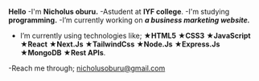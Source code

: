 **Hello**
-I'm **Nicholus oburu.**
-Astudent at **IYF college**.
-I'm studying **programming.**
-I’m currently working on ***a business  marketing website.***
- I’m currently using technologies like;
**★HTML5**
**★CSS3**
**★JavaScript**
**★React**
**★Next.Js**
**★TailwindCss**
**★Node.Js**
**★Express.Js**
**★MongoDB**
**★Rest APIs**.
  
-Reach me through;
<nicholusoburu@gmail.com>
